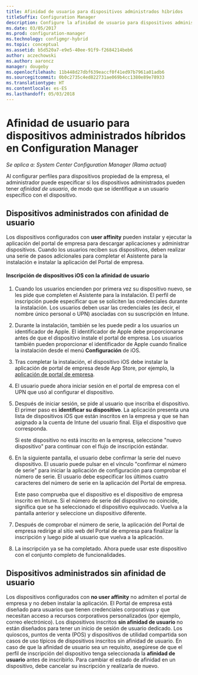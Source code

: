 ```yaml
---
title: Afinidad de usuario para dispositivos administrados híbridos
titleSuffix: Configuration Manager
description: Configure la afinidad de usuario para dispositivos administrados en Configuration Manager.
ms.date: 03/05/2017
ms.prod: configuration-manager
ms.technology: configmgr-hybrid
ms.topic: conceptual
ms.assetid: b5d520a7-e9e5-40ee-91f9-f2684214beb6
author: aczechowski
ms.author: aaroncz
manager: dougeby
ms.openlocfilehash: 11b448d27dbf639eaccf0f41ed97b7961a01adb6
ms.sourcegitcommit: 0b0c2735c4ed822731ae069b4cc1380e89e78933
ms.translationtype: HT
ms.contentlocale: es-ES
ms.lasthandoff: 05/03/2018
---
```

# <a name="user-affinity-for-hybrid-managed-devices-in-configuration-manager"></a>Afinidad de usuario para dispositivos administrados híbridos en Configuration Manager

*Se aplica a: System Center Configuration Manager (Rama actual)*

Al configurar perfiles para dispositivos propiedad de la empresa, el administrador puede especificar si los dispositivos administrados pueden tener *afinidad de usuario*, de modo que se identifique a un usuario específico con el dispositivo.  

##  <a name="BKMK_iOSCP"></a> Dispositivos administrados con afinidad de usuario  
 Los dispositivos configurados con **user affinity** pueden instalar y ejecutar la aplicación del portal de empresa para descargar aplicaciones y administrar dispositivos. Cuando los usuarios reciben sus dispositivos, deben realizar una serie de pasos adicionales para completar el Asistente para la instalación e instalar la aplicación del Portal de empresa.  

#### <a name="how-to-enroll-ios-devices-with-user-affinity"></a>Inscripción de dispositivos iOS con la afinidad de usuario  

1.  Cuando los usuarios encienden por primera vez su dispositivo nuevo, se les pide que completen el Asistente para la instalación. El perfil de inscripción puede especificar que se soliciten las credenciales durante la instalación. Los usuarios deben usar las credenciales (es decir, el nombre único personal o UPN) asociadas con su suscripción en Intune.  

2.  Durante la instalación, también se les puede pedir a los usuarios un identificador de Apple. El identificador de Apple debe proporcionarse antes de que el dispositivo instale el portal de empresa. Los usuarios también pueden proporcionar el identificador de Apple cuando finalice la instalación desde el menú **Configuración** de iOS.  

3.  Tras completar la instalación, el dispositivo iOS debe instalar la aplicación de portal de empresa desde App Store, por ejemplo, la [aplicación de portal de empresa](https://itunes.apple.com/us/app/id719171358).  

4.  El usuario puede ahora iniciar sesión en el portal de empresa con el UPN que usó al configurar el dispositivo.  

5.  Después de iniciar sesión, se pide al usuario que inscriba el dispositivo. El primer paso es **identificar su dispositivo**. La aplicación presenta una lista de dispositivos iOS que están inscritos en la empresa y que se han asignado a la cuenta de Intune del usuario final. Elija el dispositivo que corresponda.  

     Si este dispositivo no está inscrito en la empresa, seleccione "nuevo dispositivo" para continuar con el flujo de inscripción estándar.  

6.  En la siguiente pantalla, el usuario debe confirmar la serie del nuevo dispositivo. El usuario puede pulsar en el vínculo "confirmar el número de serie" para iniciar la aplicación de configuración para comprobar el número de serie. El usuario debe especificar los últimos cuatro caracteres del número de serie en la aplicación del Portal de empresa.  

     Este paso comprueba que el dispositivo es el dispositivo de empresa inscrito en Intune. Si el número de serie del dispositivo no coincide, significa que se ha seleccionado el dispositivo equivocado. Vuelva a la pantalla anterior y seleccione un dispositivo diferente.  

7.  Después de comprobar el número de serie, la aplicación del Portal de empresa redirige al sitio web del Portal de empresa para finalizar la inscripción y luego pide al usuario que vuelva a la aplicación.  

8.  La inscripción ya se ha completado. Ahora puede usar este dispositivo con el conjunto completo de funcionalidades.  

##  <a name="BKMK_noUA"></a> Dispositivos administrados sin afinidad de usuario  
 Los dispositivos configurados con **no user affinity** no admiten el portal de empresa y no deben instalar la aplicación. El Portal de empresa está diseñado para usuarios que tienen credenciales corporativas y que necesitan acceso a recursos corporativos personalizados (por ejemplo, correo electrónico). Los dispositivos inscritos **sin afinidad de usuario** no están diseñados para tener un inicio de sesión de usuario dedicado. Los quioscos, puntos de venta (POS) y dispositivos de utilidad compartida son casos de uso típicos de dispositivos inscritos sin afinidad de usuario. En caso de que la afinidad de usuario sea un requisito, asegúrese de que el perfil de inscripción del dispositivo tenga seleccionada la **afinidad de usuario** antes de inscribirlo. Para cambiar el estado de afinidad en un dispositivo, debe cancelar su inscripción y realizarla de nuevo.
